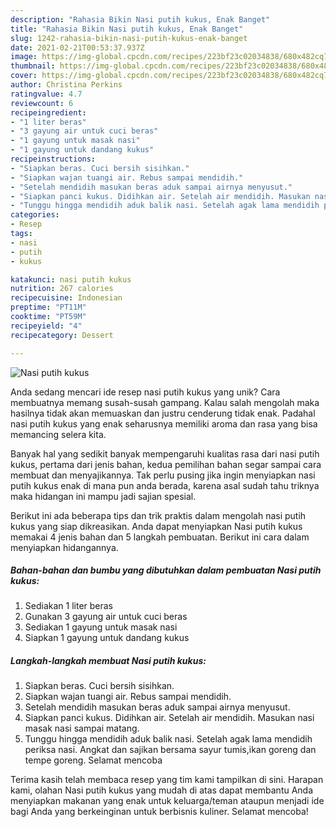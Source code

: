 ```yaml
---
description: "Rahasia Bikin Nasi putih kukus, Enak Banget"
title: "Rahasia Bikin Nasi putih kukus, Enak Banget"
slug: 1242-rahasia-bikin-nasi-putih-kukus-enak-banget
date: 2021-02-21T00:53:37.937Z
image: https://img-global.cpcdn.com/recipes/223bf23c02034838/680x482cq70/nasi-putih-kukus-foto-resep-utama.jpg
thumbnail: https://img-global.cpcdn.com/recipes/223bf23c02034838/680x482cq70/nasi-putih-kukus-foto-resep-utama.jpg
cover: https://img-global.cpcdn.com/recipes/223bf23c02034838/680x482cq70/nasi-putih-kukus-foto-resep-utama.jpg
author: Christina Perkins
ratingvalue: 4.7
reviewcount: 6
recipeingredient:
- "1 liter beras"
- "3 gayung air untuk cuci beras"
- "1 gayung untuk masak nasi"
- "1 gayung untuk dandang kukus"
recipeinstructions:
- "Siapkan beras. Cuci bersih sisihkan."
- "Siapkan wajan tuangi air. Rebus sampai mendidih."
- "Setelah mendidih masukan beras aduk sampai airnya menyusut."
- "Siapkan panci kukus. Didihkan air. Setelah air mendidih. Masukan nasi masak nasi sampai matang."
- "Tunggu hingga mendidih aduk balik nasi. Setelah agak lama mendidih periksa nasi. Angkat dan sajikan bersama sayur tumis,ikan goreng dan tempe goreng. Selamat mencoba"
categories:
- Resep
tags:
- nasi
- putih
- kukus

katakunci: nasi putih kukus 
nutrition: 267 calories
recipecuisine: Indonesian
preptime: "PT11M"
cooktime: "PT59M"
recipeyield: "4"
recipecategory: Dessert

---
```



![Nasi putih kukus](https://img-global.cpcdn.com/recipes/223bf23c02034838/680x482cq70/nasi-putih-kukus-foto-resep-utama.jpg)

Anda sedang mencari ide resep nasi putih kukus yang unik? Cara membuatnya memang susah-susah gampang. Kalau salah mengolah maka hasilnya tidak akan memuaskan dan justru cenderung tidak enak. Padahal nasi putih kukus yang enak seharusnya memiliki aroma dan rasa yang bisa memancing selera kita.



Banyak hal yang sedikit banyak mempengaruhi kualitas rasa dari nasi putih kukus, pertama dari jenis bahan, kedua pemilihan bahan segar sampai cara membuat dan menyajikannya. Tak perlu pusing jika ingin menyiapkan nasi putih kukus enak di mana pun anda berada, karena asal sudah tahu triknya maka hidangan ini mampu jadi sajian spesial.


Berikut ini ada beberapa tips dan trik praktis dalam mengolah nasi putih kukus yang siap dikreasikan. Anda dapat menyiapkan Nasi putih kukus memakai 4 jenis bahan dan 5 langkah pembuatan. Berikut ini cara dalam menyiapkan hidangannya.

<!--inarticleads1-->

##### Bahan-bahan dan bumbu yang dibutuhkan dalam pembuatan Nasi putih kukus:

1. Sediakan 1 liter beras
1. Gunakan 3 gayung air untuk cuci beras
1. Sediakan 1 gayung untuk masak nasi
1. Siapkan 1 gayung untuk dandang kukus




<!--inarticleads2-->

##### Langkah-langkah membuat Nasi putih kukus:

1. Siapkan beras. Cuci bersih sisihkan.
1. Siapkan wajan tuangi air. Rebus sampai mendidih.
1. Setelah mendidih masukan beras aduk sampai airnya menyusut.
1. Siapkan panci kukus. Didihkan air. Setelah air mendidih. Masukan nasi masak nasi sampai matang.
1. Tunggu hingga mendidih aduk balik nasi. Setelah agak lama mendidih periksa nasi. Angkat dan sajikan bersama sayur tumis,ikan goreng dan tempe goreng. Selamat mencoba




Terima kasih telah membaca resep yang tim kami tampilkan di sini. Harapan kami, olahan Nasi putih kukus yang mudah di atas dapat membantu Anda menyiapkan makanan yang enak untuk keluarga/teman ataupun menjadi ide bagi Anda yang berkeinginan untuk berbisnis kuliner. Selamat mencoba!
